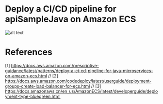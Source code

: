 # Deploy a CI/CD pipeline for apiSampleJava on Amazon ECS

![alt text](https://docs.aws.amazon.com/prescriptive-guidance/latest/patterns/images/pattern-img/e36c214f-07b9-4fe2-8f7d-f6cfcb56b7e9/images/073c66b0-2ba8-40b9-8e3f-592f198f49e2.png)

# References
[1] https://docs.aws.amazon.com/prescriptive-guidance/latest/patterns/deploy-a-ci-cd-pipeline-for-java-microservices-on-amazon-ecs.html //
[2] https://docs.aws.amazon.com/codedeploy/latest/userguide/deployment-groups-create-load-balancer-for-ecs.html //
[3] https://docs.amazonaws.cn/en_us/AmazonECS/latest/developerguide/deployment-type-bluegreen.html
